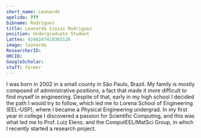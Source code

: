 ```yaml
---
short_name: Leonardo
apelido: ???
bibname: Rodrigues
title: Leonardo Izaias Rodrigues
position: Undergraduate Student
Lattes: 9248247410365126
image: leonardo
ResearcherID: 
ORCID: 
GoogleScholar: 
staff: former
---
```


I was born in 2002 in a small county in São Paulo, Brazil. My family is mostly composed of  administrative positions, a fact that made it more difficult to find myself in engineering. Despite of that, early in my high school I decided the path I would try to follow, which led me to Lorena School of Engineering (EEL–USP), where I became a Physical Engineering undergrad. In my first year in college I discovered a passion for Scientific Computing, and this was what led me to Prof. Luiz Eleno, and the ComputEEL/MatSci Group, in which I recently started a research project.
